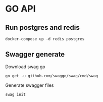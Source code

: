# GO API

## Run postgres and redis
```shell
docker-compose up -d redis postgres
```

## Swagger generate
Download swag go

```shell
go get -u github.com/swaggo/swag/cmd/swag
```
Generate swagger files
```shell
swag init
```
